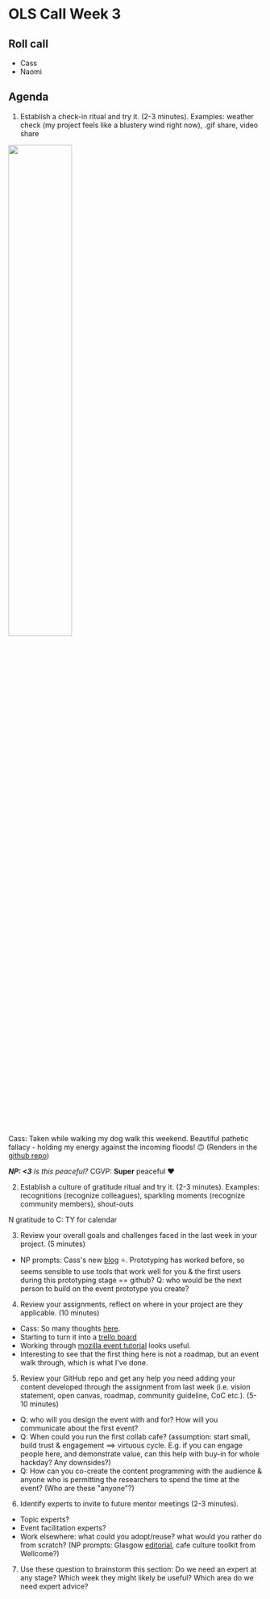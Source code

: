 # OLS Call Week 3

## Roll call
* Cass 
* Naomi


## Agenda
1. Establish a check-in ritual and try it. (2-3 minutes). Examples: weather check (my project feels like a blustery wind right now), .gif share, video share

<img src="https://github.com/cassgvp/WIN-Open-Neuroimaging-Community/blob/master/OLS-Calls/IMG_0152.gif" width="50%" height="50%">

Cass: Taken while walking my dog walk this weekend. Beautiful pathetic fallacy - holding my energy against the incoming floods! 🙃 (Renders in the [github repo](https://github.com/cassgvp/WIN-Open-Neuroimaging-Community/blob/master/OLS-Calls/Week3.md))

_**NP: <3** Is this peaceful?_ CGVP: **Super** peaceful ❤️

2. Establish a culture of gratitude ritual and try it. (2-3 minutes). Examples: recognitions (recognize colleagues), sparkling moments (recognize community members), shout-outs

N gratitude to C: TY for calendar

3. Review your overall goals and challenges faced in the last week in your project. (5 minutes)

* NP prompts: Cass's new [blog](https://github.com/cassgvp/WIN-Open-Neuroimaging-Community/blob/master/blog/blog.md) :star:. Prototyping has worked before, so seems sensible to use tools that work well for you & the first users during this prototyping stage == github? Q: who would be the next person to build on the event prototype you create?



4. Review your assignments, reflect on where in your project are they applicable. (10 minutes)

* Cass: So many thoughts [here](https://docs.google.com/document/d/1BTnhgJgSrGeMk3BahN6SU8uvKzfxkbN53DEIPP1QZyw/edit?usp=sharing). 
* Starting to turn it into a [trello board](https://trello.com/b/u4FqvNJv/win-open-neuroimaging-hack)
* Working through [mozilla event tutorial](https://github.com/cassgvp/WIN-Open-Neuroimaging-Community/blob/master/OLS-MiniAssignments/mozilla-designing-an-open-event.md) looks useful. 
* Interesting to see that the first thing here is not a roadmap, but an event walk through, which is what I've done. 


5. Review your GitHub repo and get any help you need adding your content developed through the assignment from last week (i.e. vision statement, open canvas, roadmap, community guideline, CoC etc.). (5-10 minutes)

* Q: who will you design the event with and for? How will you communicate about the first event?
* Q: When could you run the first collab cafe? (assumption: start small, build trust & engagement ==> virtuous cycle. E.g. if you can engage people here, and demonstrate value, can this help with buy-in for whole hackday? Any downsides?)
* Q: How can you co-create the content programming with the audience & anyone who is permitting the researchers to spend the time at the event? (Who are these "anyone"?)


6. Identify experts to invite to future mentor meetings (2-3 minutes).

* Topic experts?
* Event facilitation experts?
* Work elsewhere: what could you adopt/reuse? what would you rather do from scratch? (NP prompts: Glasgow [editorial](https://elifesciences.org/articles/55543), cafe culture toolkit from Wellcome?)


7. Use these question to brainstorm this section: Do we need an expert at any stage? Which week they might likely be useful? Which area do we need expert advice?

